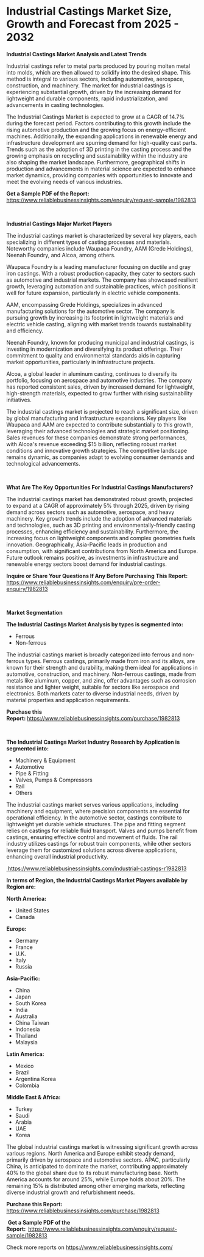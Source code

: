 <p><h1>Industrial Castings Market Size, Growth and Forecast from 2025 - 2032</h1></p><p><strong>Industrial Castings Market Analysis and Latest Trends</strong></p>
<p><p>Industrial castings refer to metal parts produced by pouring molten metal into molds, which are then allowed to solidify into the desired shape. This method is integral to various sectors, including automotive, aerospace, construction, and machinery. The market for industrial castings is experiencing substantial growth, driven by the increasing demand for lightweight and durable components, rapid industrialization, and advancements in casting technologies.</p><p>The Industrial Castings Market is expected to grow at a CAGR of 14.7% during the forecast period. Factors contributing to this growth include the rising automotive production and the growing focus on energy-efficient machines. Additionally, the expanding applications in renewable energy and infrastructure development are spurring demand for high-quality cast parts. Trends such as the adoption of 3D printing in the casting process and the growing emphasis on recycling and sustainability within the industry are also shaping the market landscape. Furthermore, geographical shifts in production and advancements in material science are expected to enhance market dynamics, providing companies with opportunities to innovate and meet the evolving needs of various industries.</p></p>
<p><strong>Get a Sample PDF of the Report:&nbsp;</strong> <a href="https://www.reliablebusinessinsights.com/enquiry/request-sample/1982813?utm_campaign=63&utm_medium=2&utm_source=Github&utm_content=ia&utm_term=30012025&utm_id=industrial-castings">https://www.reliablebusinessinsights.com/enquiry/request-sample/1982813</a></p>
<p>&nbsp;</p>
<p><strong>Industrial Castings Major Market Players</strong></p>
<p><p>The industrial castings market is characterized by several key players, each specializing in different types of casting processes and materials. Noteworthy companies include Waupaca Foundry, AAM (Grede Holdings), Neenah Foundry, and Alcoa, among others. </p><p>Waupaca Foundry is a leading manufacturer focusing on ductile and gray iron castings. With a robust production capacity, they cater to sectors such as automotive and industrial markets. The company has showcased resilient growth, leveraging automation and sustainable practices, which positions it well for future expansion, particularly in electric vehicle components.</p><p>AAM, encompassing Grede Holdings, specializes in advanced manufacturing solutions for the automotive sector. The company is pursuing growth by increasing its footprint in lightweight materials and electric vehicle casting, aligning with market trends towards sustainability and efficiency. </p><p>Neenah Foundry, known for producing municipal and industrial castings, is investing in modernization and diversifying its product offerings. Their commitment to quality and environmental standards aids in capturing market opportunities, particularly in infrastructure projects.</p><p>Alcoa, a global leader in aluminum casting, continues to diversify its portfolio, focusing on aerospace and automotive industries. The company has reported consistent sales, driven by increased demand for lightweight, high-strength materials, expected to grow further with rising sustainability initiatives.</p><p>The industrial castings market is projected to reach a significant size, driven by global manufacturing and infrastructure expansions. Key players like Waupaca and AAM are expected to contribute substantially to this growth, leveraging their advanced technologies and strategic market positioning. Sales revenues for these companies demonstrate strong performances, with Alcoa's revenue exceeding $15 billion, reflecting robust market conditions and innovative growth strategies. The competitive landscape remains dynamic, as companies adapt to evolving consumer demands and technological advancements.</p></p>
<p>&nbsp;</p>
<p><strong>What Are The Key Opportunities For Industrial Castings Manufacturers?</strong></p>
<p><p>The industrial castings market has demonstrated robust growth, projected to expand at a CAGR of approximately 5% through 2025, driven by rising demand across sectors such as automotive, aerospace, and heavy machinery. Key growth trends include the adoption of advanced materials and technologies, such as 3D printing and environmentally-friendly casting processes, enhancing efficiency and sustainability. Furthermore, the increasing focus on lightweight components and complex geometries fuels innovation. Geographically, Asia-Pacific leads in production and consumption, with significant contributions from North America and Europe. Future outlook remains positive, as investments in infrastructure and renewable energy sectors boost demand for industrial castings.</p></p>
<p><strong>Inquire or Share Your Questions If Any Before Purchasing This Report:</strong> <a href="https://www.reliablebusinessinsights.com/enquiry/pre-order-enquiry/1982813?utm_campaign=63&utm_medium=2&utm_source=Github&utm_content=ia&utm_term=30012025&utm_id=industrial-castings">https://www.reliablebusinessinsights.com/enquiry/pre-order-enquiry/1982813</a></p>
<p>&nbsp;</p>
<p><strong>Market Segmentation</strong></p>
<p><strong>The Industrial Castings Market Analysis by types is segmented into:</strong></p>
<p><ul><li>Ferrous</li><li>Non-ferrous</li></ul></p>
<p><p>The industrial castings market is broadly categorized into ferrous and non-ferrous types. Ferrous castings, primarily made from iron and its alloys, are known for their strength and durability, making them ideal for applications in automotive, construction, and machinery. Non-ferrous castings, made from metals like aluminum, copper, and zinc, offer advantages such as corrosion resistance and lighter weight, suitable for sectors like aerospace and electronics. Both markets cater to diverse industrial needs, driven by material properties and application requirements.</p></p>
<p><strong>Purchase this Report:&nbsp;</strong><a href="https://www.reliablebusinessinsights.com/purchase/1982813?utm_campaign=63&utm_medium=2&utm_source=Github&utm_content=ia&utm_term=30012025&utm_id=industrial-castings">https://www.reliablebusinessinsights.com/purchase/1982813</a></p>
<p>&nbsp;</p>
<p><strong>The Industrial Castings Market Industry Research by Application is segmented into:</strong></p>
<p><ul><li>Machinery & Equipment</li><li>Automotive</li><li>Pipe & Fitting</li><li>Valves, Pumps & Compressors</li><li>Rail</li><li>Others</li></ul></p>
<p><p>The industrial castings market serves various applications, including machinery and equipment, where precision components are essential for operational efficiency. In the automotive sector, castings contribute to lightweight yet durable vehicle structures. The pipe and fitting segment relies on castings for reliable fluid transport. Valves and pumps benefit from castings, ensuring effective control and movement of fluids. The rail industry utilizes castings for robust train components, while other sectors leverage them for customized solutions across diverse applications, enhancing overall industrial productivity.</p></p>
<p><a href="https://www.reliablebusinessinsights.com/industrial-castings-r1982813?utm_campaign=63&utm_medium=2&utm_source=Github&utm_content=ia&utm_term=30012025&utm_id=industrial-castings">&nbsp;https://www.reliablebusinessinsights.com/industrial-castings-r1982813</a></p>
<p><strong>In terms of Region, the Industrial Castings Market Players available by Region are:</strong></p>
<p>
    <p> <strong> North America: </strong>
        <ul>
            <li>United States</li>
            <li>Canada</li>
        </ul>
        </p> 
    <p> <strong> Europe: </strong>
        <ul>
            <li>Germany</li>
            <li>France</li>
            <li>U.K.</li>
            <li>Italy</li>
            <li>Russia</li>
        </ul>
        </p> 
    <p> <strong> Asia-Pacific: </strong>
        <ul>
            <li>China</li>
            <li>Japan</li>
            <li>South Korea</li>
            <li>India</li>
            <li>Australia</li>
            <li>China Taiwan</li>
            <li>Indonesia</li>
            <li>Thailand</li>
            <li>Malaysia</li>
        </ul>
        </p> 
    <p> <strong> Latin America: </strong>
        <ul>
            <li>Mexico</li>
            <li>Brazil</li>
            <li>Argentina Korea</li>
            <li>Colombia</li>
        </ul>
        </p> 
    <p> <strong> Middle East & Africa: </strong>
        <ul>
            <li>Turkey</li>
            <li>Saudi</li>
            <li>Arabia</li>
            <li>UAE</li>
            <li>Korea</li>
        </ul>
    </p>
    </p>
<p><p>The global industrial castings market is witnessing significant growth across various regions. North America and Europe exhibit steady demand, primarily driven by aerospace and automotive sectors. APAC, particularly China, is anticipated to dominate the market, contributing approximately 40% to the global share due to its robust manufacturing base. North America accounts for around 25%, while Europe holds about 20%. The remaining 15% is distributed among other emerging markets, reflecting diverse industrial growth and refurbishment needs.</p></p>
<p><strong>Purchase this Report: </strong><a href="https://www.reliablebusinessinsights.com/purchase/1982813?utm_campaign=63&utm_medium=2&utm_source=Github&utm_content=ia&utm_term=30012025&utm_id=industrial-castings">https://www.reliablebusinessinsights.com/purchase/1982813</a></p>
<p>&nbsp;<strong>Get a Sample PDF of the Report:&nbsp;&nbsp;</strong><a href="https://www.reliablebusinessinsights.com/enquiry/request-sample/1982813?utm_campaign=63&utm_medium=2&utm_source=Github&utm_content=ia&utm_term=30012025&utm_id=industrial-castings">https://www.reliablebusinessinsights.com/enquiry/request-sample/1982813</a></p>
<p><strong></strong></p>
<p>Check more reports on <a href="https://www.reliablebusinessinsights.com/?utm_campaign=63&utm_medium=2&utm_source=Github&utm_content=ia&utm_term=30012025&utm_id=industrial-castings">https://www.reliablebusinessinsights.com/</a></p>